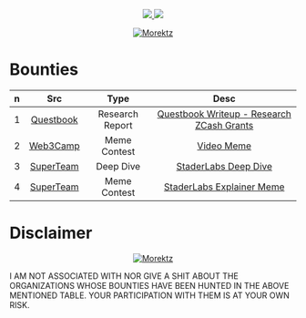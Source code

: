 
<p align="center"><a href="https://bit.ly/morektz" target="_blank"><img src="https://hits.seeyoufarm.com/api/count/incr/badge.svg?url=https%3A%2F%2Fgithub.com%2Fmorektz%2FMorektzBountySmash&count_bg=%23EC3140&title_bg=%23121212&icon=pingdom.svg&icon_color=%23E7E7E7&title=hits&edge_flat=false"/> <a href="https://gitpod.io/#https://github.com/morektz/MorektzBountySmash" target="_blank"><img src="https://img.shields.io/badge/Gitpod-ready--to--code-908a85?logo=gitpod"/></a>

</p>


<p align="center"><a href="https://bit.ly/morektz" target="_blank">
  <img src=https://media.giphy.com/media/aS8ypUweGOXMA/giphy-downsized.gif alt="Morektz"></a>
</p>

# Bounties 

|n|Src|Type|Desc
|:---|:--:|:--:|:---:|
1| [Questbook](https://www.questbook.app/) |Research Report | [Questbook Writeup - Research ZCash Grants](D/qbrzg.md)
2| [Web3Camp](https://twitter.com/Girlscript1/status/1486940520257835010?s=20&t=4dafTvwHGcs5x2-_wOFrlQ) | Meme Contest | [Video Meme](https://cutt.ly/MorektzWeb3CampMemeContestEntry)
3| [SuperTeam](https://superteam.fun/500-bounties) | Deep Dive | [StaderLabs Deep Dive](https://cutt.ly/MorektzSTBountyStaderLabsDeepDive)
4 | [SuperTeam](https://superteam.fun/500-bounties) | Meme Contest | [StaderLabs Explainer Meme](https://cutt.ly/MorektzSuperTeamMemeContestStaderLabs)

# Disclaimer 


<p align="center"><a href="https://bit.ly/morektz" target="_blank">
  <img src=https://media.giphy.com/media/Y5wlazC8lSVuU/giphy.gif alt="Morektz"></a>
</p>

I AM NOT ASSOCIATED WITH NOR GIVE A SHIT ABOUT THE ORGANIZATIONS WHOSE BOUNTIES HAVE BEEN HUNTED IN THE ABOVE MENTIONED TABLE. YOUR PARTICIPATION WITH THEM IS AT YOUR OWN RISK. 